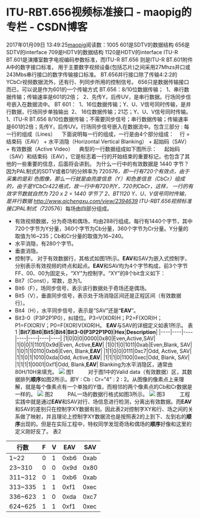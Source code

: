 # ITU-RBT.656视频标准接口 - maopig的专栏 - CSDN博客
2017年01月09日 13:49:25[maopig](https://me.csdn.net/maopig)阅读数：1005
601是SDTV的数据结构 656是SDTV的interface
709是HDTV的数据结构 1120是HDTV的interface
ITU-R BT.601是演播室数字电视编码参数标准，而ITU-R BT.656 则是ITU-R BT.601附件A中的数字接口标准，
用于主要数字视频设备(包括芯片)之间采用27Mhzs并口或243Mbs串行接口的数字传输接口标准。
BT.656并行接口除了传输4:2:2的YCbCr视频数据流外，还有行、列同步所用的控制信号。
656只是数据传输接口而已，可以说是作为601的一个传输方式
BT.656：8/10位数据传输；
 1、串行数据传输；传输速率是601的2倍；
 2、先传Y，后传UV，是串行数据。行场同步信号嵌入在数据流中。
BT 601：
 1、16位数据传输；Y、U、V信号同时传输，是并行数据，行场同步单独输出
 2、 16位数据传输；21芯；Y、U、V信号同时传输。 
1、ITU-R BT.656 
8/10位数据传输；不需要同步信号；串行数据传输；传输速率是601的2倍；先传Y，后传UV。行场同步信号嵌入在数据流中。包含三部分 :
每一行的组成（Lines）
   下面说明每一行的组成，一行是由4个部分组成：
   行 = 结束码（EAV） + 水平消隐（Horizontal Vertical Blanking） + 起始码（SAV） + 有效数据（Active Video）
   典型的一行数据组成如下图所示：
    起始码（SAV）和结束码（EAV），它是标志着一行的开始结束的重要标记，也包含了其他的一些重要的信息，后面将会讲到。
为什么一行中的有效数据是 1440 字节？ 因为PAL制式的SDTV或者D1的分辨率为 720*576，即一行有720个有效点，由于采集的是彩
色图像，那么一行就是由亮度信息（Y）和色差信息（CbCr）组成的，由于是YCbCr422格式，故一行中有720列Y，720列CbCr，这样，
一行的有效字节数就自然为 720 x 2 = 1440 字节了
2、BT1120 
Y、U、V信号同时传输，是并行数据 
http://www.aichengxu.com/view/2394639
ITU-RBT.656视频标准接口PAL制式（720*576）每场由四部分组成。
- 有效视频数据，分为奇场和偶场，均由288行组成。每行有1440个字节，其中720个字节为Y分量，360个字节为Cb分量，360个字节为Cr分量。Y分量的取值为16~235；Cb和Cr分量的取值为16~240。
- 水平消隐，有280个字节。
- 垂直消隐。
- 控制字。
对于有效数据行，其格式如图1所示。**EAV**和SAV为嵌入式控制字，分别表示有效视频的终点和起点。**EAV**和SAV均为4个字节构成，前3个字节FF、00、00为固定头，“XY”为控制字。“XY”的8个bit含义如下：
- Bit7（Const），常数，总为1。
- Bit6（F），场同步信号，表示该行数据处于奇场还是偶场。
- Bit5（V），垂直同步信号，表示处于场消隐区间还是正程区间（有效数据行）。
- Bit4（H），水平同步信号，表示是“SAV”还是“**EAV**”。
- Bit3-0（P3P2P1P0），纠错位。P3=V(XOR)H；P2=F(XOR)H；P1=F(XOR)V；P0=F(XOR)V(XOR)H。
**EAV**与SAV的详细定义如表1所示。
表1
|**Bit7**|**Bit6**|**Bit5**|**Bit4**|**Bit3-0(P3P2P1P0)**|**Hex**|**Description**|
|----|----|----|----|----|----|----|
|1|0|0|0|0000|0x80|Even,Active,SAV|
|1|0|0|1|1101|0x9d|Even, Active,**EAV**|
|1|0|1|0|1011|0xab|Even,Blank, SAV|
|1|0|1|1|0110|0xb6|Even, Blank,**EAV**|
|1|1|0|0|0111|0xc7|Odd, Active, SAV|
|1|1|0|1|1010|0xda|Odd, Active,**EAV**|
|1|1|1|0|1100|0xec|Odd, Blank, SAV|
|1|1|1|1|0001|0xf1|Odd, Blank,**EAV**|
Blanking为水平消隐区，通常由80H/10H来填充。
![](http://images.cnitblog.com/blog/160832/201304/11085720-8891c3ffac0e4455a5bd54430228998a.jpg)
图1
         对于图1中的Valid data（有效数据）区，其数据排列**顺序**如图2所示。即Y : Cb :
 Cr="4" : 2 : 2。从图像的像素点上来理解，就是每个像素点有一个单独的Y值，而相邻的两个像素点的Cb和Cr数据是一样的。
![](http://images.cnitblog.com/blog/160832/201304/11085720-919972db3c1a415b85547897c75bb5ad.jpg)
图2
         PAL一场的数据行格式如图3所示。
![](http://images.cnitblog.com/blog/160832/201304/11085721-b1eaa048b7694daebed4ca600f05f7e9.jpg)
图3
         工程实践中就是通过**EAV**和SAV对行、场信息进行检测，分离出有效数据。而**EAV**和SAV的差别只在控制字XY数据有别。因此表2对控制字XY和行、场之间的关系做了映射，并且理论上控制字XY数据流也是按照表2的上到下、左到右的**顺序**出现的。但是在实际工程中，特权同学发现奇场和偶场的**顺序**好像和这里的定义刚好反了。
表2

|**行数**|**F**|**V**|**EAV**|**SAV**|
|----|----|----|----|----|
|1~22|0|1|0xb6|0xab|
|23~310|0|0|0x9d|0x80|
|311~312|0|1|0xb6|0xab|
|313~335|1|1|0xf1|0xec|
|336~623|1|0|0xda|0xc7|
|624~625|1|1|0xf1|0xec|
